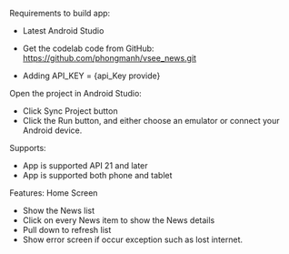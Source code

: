 
Requirements to build app:
 - Latest Android Studio

- Get the codelab code from GitHub: https://github.com/phongmanh/vsee_news.git
- Adding API_KEY = {api_Key provide}

Open the project in Android Studio:
- Click Sync Project button
- Click the Run button, and either choose an emulator or connect your Android device. 

Supports:
- App is supported API 21 and later
- App is supported both phone and tablet

Features:
Home Screen
 - Show the News list
 - Click on every News item to show the News details
 - Pull down to refresh list
 - Show error screen if occur exception such as lost internet.

